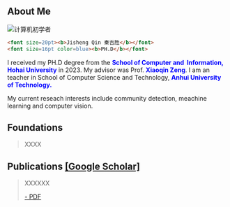 ## About Me


![计算机初学者](https://github.com/qinjisheng2018/qinjisheng2018.github.io/tree/master/assets/images/qrcode.jpg)  

```html
<font size=20pt><b>Jisheng Qin 秦吉胜</b></font>
<font size=16pt color=blue><b>PH.D</b></font>
```



I received my PH.D degree from the **<font color="blue">School of Computer and  Information, Hohai University</font>** in 2023. My advisor was Prof. **<font color="blue">Xiaoqin Zeng</font>**. I am an teacher in School of Computer Science and Technology, **<font color="blue">Anhui University of Technology.</font>**

My current reseach interests include community detection, meachine learning and computer vision.



## Foundations

> XXXX



## Publications [[Google Scholar]](https://scholar.google.com/)

> XXXXXX
>
> [- PDF](https://scholar.google.com/)



